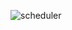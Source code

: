 
![scheduler](https://user-images.githubusercontent.com/11761240/125002827-ca73dc80-e023-11eb-834f-3ff439a576ea.png)
